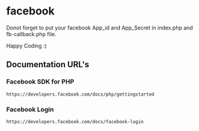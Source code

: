 # facebook

Donot forget to put your facebook App_id and App_Secret in index.php and fb-callback.php file.

Happy Coding :)

## Documentation URL's
### Facebook SDK for PHP
	https://developers.facebook.com/docs/php/gettingstarted
### Facebook Login
	https://developers.facebook.com/docs/facebook-login
